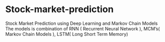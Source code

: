 # Stock-market-prediction
Stock Market Prediction using  Deep Learning and Markov  Chain Models The models is  combination of RNN ( Recurrent Neural Network ), MCM’s( Markov  Chain Models ), LSTM( Long Short Term Memory)
